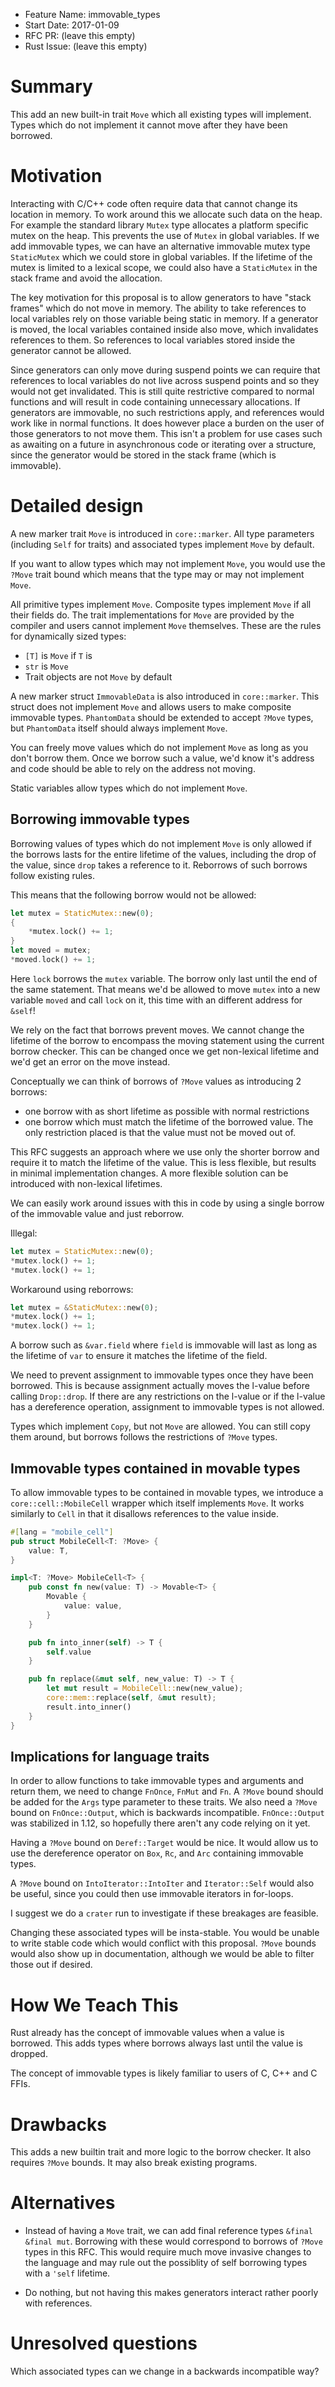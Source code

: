 - Feature Name: immovable_types
- Start Date: 2017-01-09
- RFC PR: (leave this empty)
- Rust Issue: (leave this empty)

# Summary
[summary]: #summary

This add an new built-in trait `Move` which all existing types will implement. Types which do not implement it cannot move after they have been borrowed.

# Motivation
[motivation]: #motivation

Interacting with C/C++ code often require data that cannot change its location in memory. To work around this we allocate such data on the heap. For example the standard library `Mutex` type allocates a platform specific mutex on the heap. This prevents the use of `Mutex` in global variables. If we add immovable types, we can have an alternative immovable mutex type `StaticMutex` which we could store in global variables. If the lifetime of the mutex is limited to a lexical scope, we could also have a `StaticMutex` in the stack frame and avoid the allocation.

The key motivation for this proposal is to allow generators to have "stack frames" which do not move in memory. The ability to take references to local variables rely on those variable being static in memory. If a generator is moved, the local variables contained inside also move, which invalidates references to them. So references to local variables stored inside the generator cannot be allowed.

Since generators can only move during suspend points we can require that references to local variables do not live across suspend points and so they would not get invalidated. This is still quite restrictive compared to normal functions and will result in code containing unnecessary allocations. If generators are immovable, no such restrictions apply, and references would work like in normal functions. It does however place a burden on the user of those generators to not move them. This isn't a problem for use cases such as awaiting on a future in asynchronous code or iterating over a structure, since the generator would be stored in the stack frame (which is immovable).

# Detailed design
[design]: #detailed-design

A new marker trait `Move` is introduced in `core::marker`. All type parameters (including `Self` for traits) and associated types implement `Move` by default.

If you want to allow types which may not implement `Move`, you would use the `?Move` trait bound which means that the type may or may not implement `Move`.

All primitive types implement `Move`. Composite types implement `Move` if all their fields do. The trait implementations for `Move` are provided by the compiler and users cannot implement `Move` themselves. These are the rules for dynamically sized types: 
- `[T]` is `Move` if `T` is
- `str` is `Move`
- Trait objects are not `Move` by default

A new marker struct `ImmovableData` is also introduced in `core::marker`. This struct does not implement `Move` and allows users to make composite immovable types. `PhantomData` should be extended to accept `?Move` types, but `PhantomData` itself should always implement `Move`.

You can freely move values which do not implement `Move` as long as you don't borrow them. Once we borrow such a value, we'd know it's address and code should be able to rely on the address not moving.

Static variables allow types which do not implement `Move`.

## Borrowing immovable types

Borrowing values of types which do not implement `Move` is only allowed if the borrows lasts for the entire lifetime of the values, including the drop of the value, since `drop` takes a reference to it. Reborrows of such borrows follow existing rules.

This means that the following borrow would not be allowed:
```rust
let mutex = StaticMutex::new(0);
{
	*mutex.lock() += 1;
}
let moved = mutex;
*moved.lock() += 1;
```
Here `lock` borrows the `mutex` variable. The borrow only last until the end of the same statement. That means we'd be allowed to move `mutex` into a new variable `moved` and call `lock` on it, this time with an different address for `&self`!

We rely on the fact that borrows prevent moves. We cannot change the lifetime of the borrow to encompass the moving statement using the current borrow checker. This can be changed once we get non-lexical lifetime and we'd get an error on the move instead.

Conceptually we can think of borrows of `?Move` values as introducing 2 borrows:
- one borrow with as short lifetime as possible with normal restrictions
- one borrow which must match the lifetime of the borrowed value. The only restriction placed is that the value must not be moved out of.

This RFC suggests an approach where we use only the shorter borrow and require it to match the lifetime of the value. This is less flexible, but results in minimal implementation changes. A more flexible solution can be introduced with non-lexical lifetimes.

We can easily work around issues with this in code by using a single borrow of the immovable value and just reborrow.

Illegal:
```rust
let mutex = StaticMutex::new(0);
*mutex.lock() += 1;
*mutex.lock() += 1;
```
Workaround using reborrows:
```rust
let mutex = &StaticMutex::new(0);
*mutex.lock() += 1;
*mutex.lock() += 1;
```

A borrow such as `&var.field` where `field` is immovable will last as long as the lifetime of `var` to ensure it matches the lifetime of the field.

We need to prevent assignment to immovable types once they have been borrowed. This is because assignment actually moves the l-value before calling `Drop::drop`. If there are any restrictions on the l-value or if the l-value has a dereference operation, assignment to immovable types is not allowed.

Types which implement `Copy`, but not `Move` are allowed. You can still copy them around, but borrows follows the restrictions of `?Move` types.

## Immovable types contained in movable types

To allow immovable types to be contained in movable types, we introduce a `core::cell::MobileCell` wrapper which itself implements `Move`. It works similarly to `Cell` in that it disallows references to the value inside.
```rust
#[lang = "mobile_cell"]
pub struct MobileCell<T: ?Move> {
	value: T,
}

impl<T: ?Move> MobileCell<T> {
	pub const fn new(value: T) -> Movable<T> {
		Movable {
			value: value,
		}
	}

	pub fn into_inner(self) -> T {
		self.value
	}

	pub fn replace(&mut self, new_value: T) -> T {
		let mut result = MobileCell::new(new_value);
		core::mem::replace(self, &mut result);
		result.into_inner()
	}
}
```

## Implications for language traits

In order to allow functions to take immovable types and arguments and return them, we need to change `FnOnce`, `FnMut` and `Fn`. A `?Move` bound should be added for the `Args` type parameter to these traits. We also need a `?Move` bound on `FnOnce::Output`, which is backwards incompatible. `FnOnce::Output` was stabilized in 1.12, so hopefully there aren't any code relying on it yet.

Having a `?Move` bound on `Deref::Target` would be nice. It would allow us to use the dereference operator on `Box`, `Rc`, and `Arc` containing immovable types.

A `?Move` bound on `IntoIterator::IntoIter` and `Iterator::Self` would also be useful, since you could then use immovable iterators in for-loops.

I suggest we do a `crater` run to investigate if these breakages are feasible.

Changing these associated types will be insta-stable. You would be unable to write stable code which would conflict with this proposal. `?Move` bounds would also show up in documentation, although we would be able to filter those out if desired.

# How We Teach This
[how-we-teach-this]: #how-we-teach-this

Rust already has the concept of immovable values when a value is borrowed. This adds types where borrows always last until the value is dropped.

The concept of immovable types is likely familiar to users of C, C++ and C FFIs.

# Drawbacks
[drawbacks]: #drawbacks

This adds a new builtin trait and more logic to the borrow checker. It also requires `?Move` bounds. It may also break existing programs.

# Alternatives
[alternatives]: #alternatives

- Instead of having a `Move` trait, we can add final reference types `&final` `&final mut`. Borrowing with these would correspond to borrows of `?Move` types in this RFC. This would require much move invasive changes to the language and may rule out the possiblity of self borrowing types with a `'self` lifetime. 

- Do nothing, but not having this makes generators interact rather poorly with references.

# Unresolved questions
[unresolved]: #unresolved-questions

Which associated types can we change in a backwards incompatible way?
